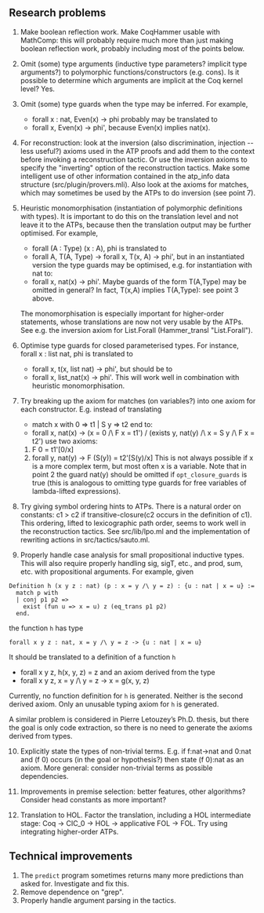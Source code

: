 Research problems
-----------------

1. Make boolean reflection work. Make CoqHammer usable with MathComp:
   this will probably require much more than just making boolean
   reflection work, probably including most of the points below.

2. Omit (some) type arguments (inductive type parameters? implicit
   type arguments?) to polymorphic functions/constructors
   (e.g. cons). Is it possible to determine which arguments are
   implicit at the Coq kernel level? Yes.

3. Omit (some) type guards when the type may be inferred. For example,
   * forall x : nat, Even(x) -> phi
   probably may be translated to
   * forall x, Even(x) -> phi',
   because Even(x) implies nat(x).

4. For reconstruction: look at the inversion (also discrimination,
   injection -- less useful?) axioms used in the ATP proofs and add
   them to the context before invoking a reconstruction tactic. Or use
   the inversion axioms to specify the "inverting" option of the
   reconstruction tactics. Make some intelligent use of other
   information contained in the atp_info data structure
   (src/plugin/provers.mli). Also look at the axioms for matches,
   which may sometimes be used by the ATPs to do inversion (see point
   7).

5. Heuristic monomorphisation (instantiation of polymorphic
   definitions with types). It is important to do this on the
   translation level and not leave it to the ATPs, because then the
   translation output may be further optimised. For example,
   * forall (A : Type) (x : A), phi
   is translated to
   * forall A, T(A, Type) -> forall x, T(x, A) -> phi',
   but in an instantiated version the type guards may be optimised,
   e.g. for instantiation with nat to:
   * forall x, nat(x) -> phi'.
   Maybe guards of the form T(A,Type) may be omitted in general? In
   fact, T(x,A) implies T(A,Type): see point 3 above.

   The monomorphisation is especially important for higher-order
   statements, whose translations are now not very usable by the
   ATPs. See e.g. the inversion axiom for List.Forall (Hammer_transl
   "List.Forall").

6. Optimise type guards for closed parameterised types. For instance,
   forall x : list nat, phi is translated to
   * forall x, t(x, list nat) -> phi',
   but should be to
   * forall x, list_nat(x) -> phi'.
   This will work well in combination with heuristic monomorphisation.

7. Try breaking up the axiom for matches (on variables?) into one
   axiom for each constructor. E.g. instead of translating
   * match x with 0 => t1 | S y => t2 end
   to:
   * forall x, nat(x) -> (x = 0 /\ F x = t1') \/
						 (exists y, nat(y) /\ x = S y /\ F x = t2')
   use two axioms:
   1. F 0 = t1'[0/x]
   2. forall y, nat(y) -> F (S(y)) = t2'[S(y)/x]
   This is not always possible if x is a more complex term, but most
   often x is a variable. Note that in point 2 the guard nat(y) should
   be omitted if `opt_closure_guards` is true (this is analogous to
   omitting type guards for free variables of lambda-lifted
   expressions).

8. Try giving symbol ordering hints to ATPs. There is a natural order
   on constants: c1 > c2 if transitive-closure(c2 occurs in the
   definition of c1). This ordering, lifted to lexicographic path
   order, seems to work well in the reconstruction tactics. See
   src/lib/lpo.ml and the implementation of rewriting actions in
   src/tactics/sauto.ml.

9. Properly handle case analysis for small propositional inductive
   types. This will also require properly handling sig, sigT, etc.,
   and prod, sum, etc. with propositional arguments. For example, given

```coq
Definition h (x y z : nat) (p : x = y /\ y = z) : {u : nat | x = u} :=
  match p with
  | conj p1 p2 =>
	exist (fun u => x = u) z (eq_trans p1 p2)
  end.
```
  the function `h` has type

```coq
forall x y z : nat, x = y /\ y = z -> {u : nat | x = u}
```

  It should be translated to a definition of a function `h`
  * forall x y z, h(x, y, z) = z
  and an axiom derived from the type
  * forall x y z, x = y /\ y = z -> x = g(x, y, z)

  Currently, no function definition for `h` is generated. Neither is
  the second derived axiom. Only an unusable typing axiom for `h` is
  generated.

  A similar problem is considered in Pierre Letouzey’s Ph.D. thesis,
  but there the goal is only code extraction, so there is no need to
  generate the axioms derived from types.

10. Explicitly state the types of non-trivial terms. E.g. if
	f:nat->nat and 0:nat and (f 0) occurs (in the goal or hypothesis?)
	then state (f 0):nat as an axiom. More general: consider
	non-trivial terms as possible dependencies.

11. Improvements in premise selection: better features, other
	algorithms? Consider head constants as more important?

12. Translation to HOL. Factor the translation, including a HOL
	intermediate stage: Coq -> CIC_0 -> HOL -> applicative FOL ->
	FOL. Try using integrating higher-order ATPs.

Technical improvements
----------------------

1. The `predict` program sometimes returns many more predictions than
   asked for. Investigate and fix this.
2. Remove dependence on "grep".
3. Properly handle argument parsing in the tactics.
